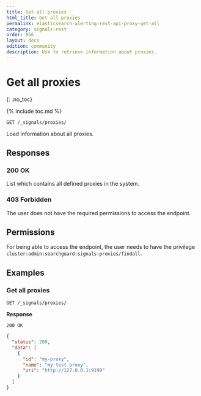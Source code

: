 ```yaml
---
title: Get all proxies
html_title: Get all proxies
permalink: elasticsearch-alerting-rest-api-proxy-get-all
category: signals-rest
order: 856
layout: docs
edition: community
description: Use to retrieve information about proxies.
---
```


<!--- Copyright 2023 floragunn GmbH -->

# Get all proxies
{: .no_toc}

{% include toc.md %}


```
GET /_signals/proxies/
```

Load information about all proxies.


## Responses

### 200 OK

List which contains all defined proxies in the system.

### 403 Forbidden

The user does not have the required permissions to access the endpoint.

## Permissions

For being able to access the endpoint, the user needs to have the privilege `cluster:admin:searchguard:signals:proxies/findall`.

## Examples

### Get all proxies

```
GET /_signals/proxies/
```

**Response**

```
200 OK
```

```json
{
  "status": 200,
  "data": [
    {
      "id": "my-proxy",
      "name": "my test proxy",
      "uri": "http://127.0.0.1:9199"
    }
  ]
}
```

